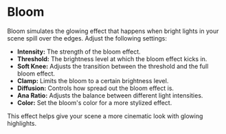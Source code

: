 # Bloom  

Bloom simulates the glowing effect that happens when bright lights in your scene spill over the edges. Adjust the following settings:

- **Intensity:** The strength of the bloom effect.
- **Threshold:** The brightness level at which the bloom effect kicks in.
- **Soft Knee:** Adjusts the transition between the threshold and the full bloom effect.
- **Clamp:** Limits the bloom to a certain brightness level.
- **Diffusion:** Controls how spread out the bloom effect is.
- **Ana Ratio:** Adjusts the balance between different light intensities.
- **Color:** Set the bloom's color for a more stylized effect.

This effect helps give your scene a more cinematic look with glowing highlights.
